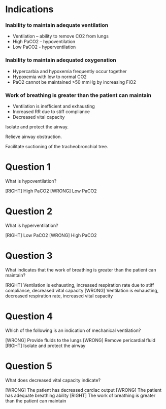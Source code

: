 # Indications

### Inability to maintain adequate ventilation

* Ventilation – ability to remove CO2 from lungs
* High PaCO2 – hypoventilation
* Low PaCO2 - hyperventilation

### Inability to maintain adequated oxygenation

* Hypercarbia and hypoxemia frequently occur together
* Hypoxemia with low to normal CO2
* PaO2 cannot be maintained >50 mmHg by increasing FiO2

### Work of breathing is greater than the patient can maintain

* Ventilation is inefficient and exhausting
* Increased RR due to stiff compliance
* Decreased vital capacity

Isolate and protect the airway.

Relieve airway obstruction.

Facilitate suctioning of the tracheobronchial tree.

# Question 1
What is hypoventilation? 

[RIGHT] High PaCO2 
[WRONG] Low PaCO2 

# Question 2
What is hyperventilation? 

[RIGHT] Low PaCO2
[WRONG] High PaCO2

# Question 3
What indicates that the work of breathing is greater than the patient can maintain?

[RIGHT] Ventilation is exhausting, increased respiration rate due to stiff compliance, decreased vital capacity
[WRONG] Ventilation is exhausting, decreased respiration rate, increased vital capacity

# Question 4
Which of the following is an indication of mechanical ventilation?

[WRONG] Provide fluids to the lungs
[WRONG] Remove pericardial fluid
[RIGHT] Isolate and protect the airway

# Question 5
What does decreased vital capacity indicate?

[WRONG] The patient has decreased cardiac output
[WRONG] The patient has adequate breathing ability
[RIGHT] The work of breathing is greater than the patient can maintain
